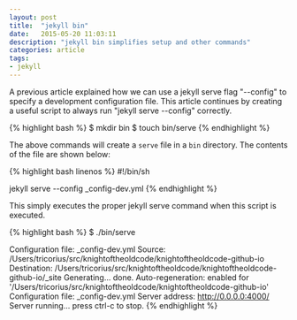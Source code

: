 ```yaml
---
layout: post
title:  "jekyll bin"
date:   2015-05-20 11:03:11
description: "jekyll bin simplifies setup and other commands"
categories: article
tags:
- jekyll
---
```


A previous article explained how we can use a jekyll serve flag "--config" to specify a development configuration file. This article continues by creating a useful script to always run "jekyll serve --config" correctly.

{% highlight bash %}
$ mkdir bin
$ touch bin/serve
{% endhighlight %}

The above commands will create a `serve` file in a `bin` directory. The contents of the file are shown below:

{% highlight bash linenos %}
#!/bin/sh

jekyll serve --config _config-dev.yml
{% endhighlight %}

This simply executes the proper jekyll serve command when this script is executed.

{% highlight bash %}
$ ./bin/serve

Configuration file: _config-dev.yml
            Source: /Users/tricorius/src/knightoftheoldcode/knightoftheoldcode-github-io
       Destination: /Users/tricorius/src/knightoftheoldcode/knightoftheoldcode-github-io/_site
      Generating...
                    done.
 Auto-regeneration: enabled for '/Users/tricorius/src/knightoftheoldcode/knightoftheoldcode-github-io'
Configuration file: _config-dev.yml
    Server address: http://0.0.0.0:4000/
  Server running... press ctrl-c to stop.
{% endhighlight %}

